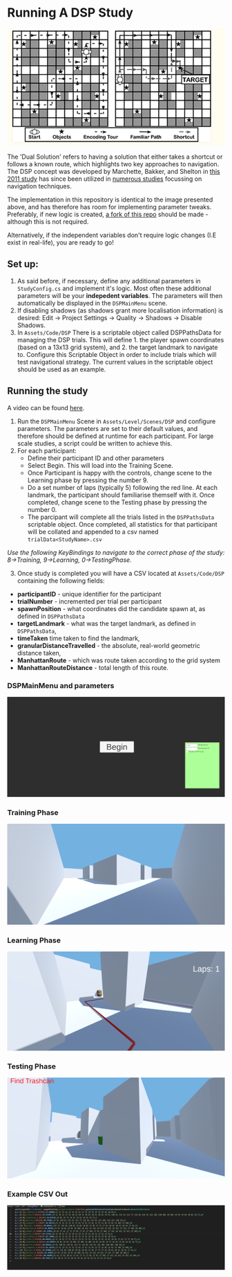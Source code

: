 # Running A DSP Study
![DSP diagram](readme-res/image-6.png)


The 'Dual Solution' refers to having a solution that either takes a shortcut or follows a known route, which highlights two key approaches to navigation. The DSP concept was developed by Marchette, Bakker, and Shelton in [this 2011 study](https://www.ncbi.nlm.nih.gov/pmc/articles/PMC4826051/) has since been utilized in [numerous studies](https://scholar.google.ca/scholar?hl=en&as_sdt=0%2C5&q=%22dual+solution+paradigm%22&btnG=) focussing on navigation techniques.

The implementation in this repository is identical to the image presented above, and has therefore has room for implementing parameter tweaks. Preferably, if new logic is created, [a fork of this repo](https://docs.github.com/en/pull-requests/collaborating-with-pull-requests/working-with-forks/about-forks#about-forks) should be made - although this is not required.

Alternatively, if the independent variables don't require logic changes (I.E exist in real-life), you are ready to go!

## Set up:
1. As said before, if necessary, define any additional parameters in `StudyConfig.cs` and implement it's logic. Most often these additional parameters will be your **indepedent variables**. The parameters will then automatically be displayed in the `DSPMainMenu` scene. 
2. If disabling shadows (as shadows grant more localisation information) is desired: Edit -> Project Settings -> Quality -> Shadows -> Disable Shadows.
3. In `Assets/Code/DSP` There is a scriptable object called DSPPathsData for managing the DSP trials. This will define 1. the player spawn coordinates (based on a 13x13 grid system), and 2. the target landmark to navigate to. Configure this Scriptable Object in order to include trials which will test navigational strategy. The current values in the scriptable object should be used as an example.

## Running the study
A video can be found [here](https://www.youtube.com/watch?v=utMFn1oeuIE).

1. Run the `DSPMainMenu` Scene in `Assets/Level/Scenes/DSP` and configure parameters. The parameters are set to their default values, and therefore should be defined at runtime for each participant. For large scale studies, a script could be written to achieve this.
2. For each participant:
    - Define their participant ID and other parameters
    - Select Begin. This will load into the Training Scene.
    - Once Participant is happy with the controls, change scene to the Learning phase by pressing the number 9.
    - Do a set number of laps (typically 5) following the red line. At each landmark, the participant should familiarise themself with it. Once completed, change scene to the Testing phase by pressing the number 0.
    - The parcipant will complete all the trials listed in the `DSPPathsData` scriptable object. Once completed, all statistics for that participant will be collated and appended to a csv named `trialData<StudyName>.csv`

*Use the following KeyBindings to navigate to the correct phase of the study: 8->Training, 9->Learning, 0->TestingPhase.*

3. Once study is completed you will have a CSV located at `Assets/Code/DSP` containing the following fields:
- **participantID** - unique identifier for the participant
- **trialNumber** - incremented per trial per participant
- **spawnPosition** - what coordinates did the candidate spawn at, as defined in `DSPPathsData`
- **targetLandmark** - what was the target landmark, as defined in `DSPPathsData`,
- **timeTaken** time taken to find the landmark,
- **granularDistanceTravelled** - the absolute, real-world geometric distance taken,
- **ManhattanRoute** - which was route taken according to the grid system
- **ManhattanRouteDistance** - total length of this route.

### DSPMainMenu and parameters
![DSP Main Menu](readme-res/image.png)

### Training Phase 
![Training Phase](readme-res/image-1.png)

### Learning Phase
![Learning Phase](readme-res/image-2.png)

### Testing Phase
![Testing Phase](readme-res/image-3.png)

### Example CSV Out
![Example CSV Out](readme-res/image-5.png)
